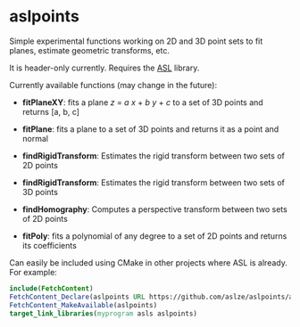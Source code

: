 # aslpoints

Simple experimental functions working on 2D and 3D point sets to fit planes, estimate geometric transforms, etc.

It is header-only currently. Requires the [ASL](https://github.com/aslze/asl) library.


Currently available functions (may change in the future):

* **fitPlaneXY**: fits a plane _z_ = _a_ _x_ + _b_ _y_ + _c_ to a set of 3D points and returns [a, b, c]

* **fitPlane**: fits a plane to a set of 3D points and returns it as a point and normal

* **findRigidTransform**: Estimates the rigid transform between two sets of 2D points

* **findRigidTransform**: Estimates the rigid transform between two sets of 3D points

* **findHomography**: Computes a perspective transform between two sets of 2D points

* **fitPoly**: fits a polynomial of any degree to a set of 2D points and returns its coefficients



Can easily be included using CMake in other projects where ASL is already. For example:



```cmake
include(FetchContent)
FetchContent_Declare(aslpoints URL https://github.com/aslze/aslpoints/archive/0.1.zip)
FetchContent_MakeAvailable(aslpoints)
target_link_libraries(myprogram asls aslpoints)
```

